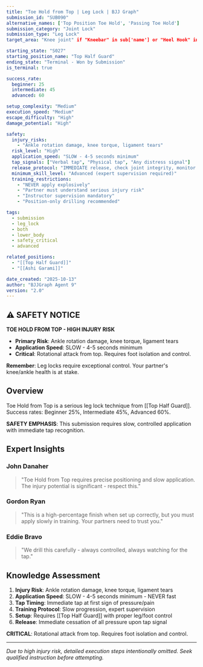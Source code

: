 ```yaml
---
title: "Toe Hold from Top | Leg Lock | BJJ Graph"
submission_id: "SUB090"
alternative_names: ['Top Position Toe Hold', 'Passing Toe Hold']
submission_category: "Joint Lock"
submission_type: "Leg Lock"
target_area: "Knee joint" if "Kneebar" in sub['name'] or "Heel Hook" in sub['name'] else "Ankle and foot"

starting_state: "S027"
starting_position_name: "Top Half Guard"
ending_state: "Terminal - Won by Submission"
is_terminal: true

success_rate:
  beginner: 25
  intermediate: 45
  advanced: 60

setup_complexity: "Medium"
execution_speed: "Medium"
escape_difficulty: "High"
damage_potential: "High"

safety:
  injury_risks:
    - "Ankle rotation damage, knee torque, ligament tears"
  risk_level: "High"
  application_speed: "SLOW - 4-5 seconds minimum"
  tap_signals: ["Verbal tap", "Physical tap", "Any distress signal"]
  release_protocol: "IMMEDIATE release, check joint integrity, monitor for injury"
  minimum_skill_level: "Advanced (expert supervision required)"
  training_restrictions:
    - "NEVER apply explosively"
    - "Partner must understand serious injury risk"
    - "Instructor supervision mandatory"
    - "Position-only drilling recommended"

tags:
  - submission
  - leg_lock
  - both
  - lower_body
  - safety_critical
  - advanced

related_positions:
  - "[[Top Half Guard]]"
  - "[[Ashi Garami]]"

date_created: "2025-10-13"
author: "BJJGraph Agent 9"
version: "2.0"
---
```


## ⚠️ SAFETY NOTICE

**TOE HOLD FROM TOP - HIGH INJURY RISK**

- **Primary Risk**: Ankle rotation damage, knee torque, ligament tears
- **Application Speed**: SLOW - 4-5 seconds minimum
- **Critical**: Rotational attack from top. Requires foot isolation and control.

**Remember**: Leg locks require exceptional control. Your partner's knee/ankle health is at stake.

## Overview

Toe Hold from Top is a serious leg lock technique from [[Top Half Guard]]. Success rates: Beginner 25%, Intermediate 45%, Advanced 60%.

**SAFETY EMPHASIS**: This submission requires slow, controlled application with immediate tap recognition.

## Expert Insights

### John Danaher
> "Toe Hold from Top requires precise positioning and slow application. The injury potential is significant - respect this."

### Gordon Ryan
> "This is a high-percentage finish when set up correctly, but you must apply slowly in training. Your partners need to trust you."

### Eddie Bravo
> "We drill this carefully - always controlled, always watching for the tap."

## Knowledge Assessment

1. **Injury Risk**: Ankle rotation damage, knee torque, ligament tears
2. **Application Speed**: SLOW - 4-5 seconds minimum - NEVER fast
3. **Tap Timing**: Immediate tap at first sign of pressure/pain
4. **Training Protocol**: Slow progression, expert supervision
5. **Setup**: Requires [[Top Half Guard]] with proper leg/foot control
6. **Release**: Immediate cessation of all pressure upon tap signal

**CRITICAL**: Rotational attack from top. Requires foot isolation and control.

---

*Due to high injury risk, detailed execution steps intentionally omitted. Seek qualified instruction before attempting.*
